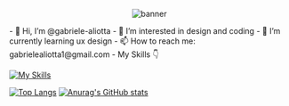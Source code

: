 <p align="center">
  <img width=”200" Height=”100" src="https://github.com/gabriele-aliotta/gabriele-aliotta/assets/129871222/847e9950-41b7-4aab-a03b-f509500a9ed1" alt="banner">
</p>
- 👋 Hi, I’m @gabriele-aliotta
- 👀 I’m interested in design and coding
- 🌱 I’m currently learning ux design
- 📫 How to reach me: gabrielealiotta1@gmail.com
- My Skills 👇

[![My Skills](https://skillicons.dev/icons?i=html,css,js,vscode,figma,ai,ps)](https://skillicons.dev)

[![Top Langs](https://github-readme-stats.vercel.app/api/top-langs/?username=anuraghazra&layout=donut)](https://github.com/anuraghazra/github-readme-stats)
[![Anurag's GitHub stats](https://github-readme-stats.vercel.app/api?username=gabriele-aliotta&show_icons=true&theme=standard)](https://github.com/anuraghazra/github-readme-stats)

